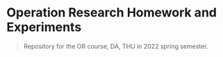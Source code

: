 # Operation Research Homework and Experiments

> Repository for the OR course, DA, THU in 2022 spring semester.
